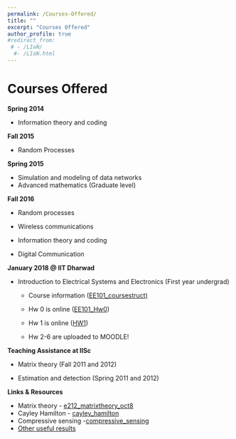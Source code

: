 ```yaml
---
permalink: /Courses-Offered/
title: ""
excerpt: "Courses Offered"
author_profile: true
#redirect_from: 
 # - /LIaN/
  #- /LIaN.html
---
```


# Courses Offered




**Spring 2014**

- Information theory and coding

**Fall 2015**

- Random Processes

**Spring 2015**

- Simulation and modeling of data networks 
- Advanced mathematics (Graduate level)

**Fall 2016**

- Random processes

- Wireless communications 

- Information theory and coding 

- Digital Communication

  

**January 2018 @ IIT Dharwad**

  - Introduction to Electrical Systems and Electronics (First year undergrad)
    
    - Course information ([EE101_coursestruct)](/academicpages.github.io/files/ee101_coursestruct.pdf)
    
    - Hw 0 is online ([EE101_Hw0](/academicpages.github.io/files/ee101_hw01.pdf))
    
    - Hw 1 is online ([HW1](/academicpages.github.io/files/hw1.pdf))
    
    - Hw 2-6 are uploaded to MOODLE!
    

**Teaching Assistance at IISc**

- Matrix theory (Fall 2011 and 2012)

- Estimation and detection (Spring 2011 and 2012)     

  

**Links & Resources**

- Matrix theory - [e212_matrixtheory_oct8](/academicpages.github.io/files/e212_matrixtheory_oct8.pdf)
- Cayley Hamilton  - [cayley_hamilton](/academicpages.github.io/files/cayley_hamilton.pdf)
- Compressive sensing -[compressive_sensing](/academicpages.github.io/files/compressive_sensing.pdf)
- [Other useful results](/academicpages.github.io/files/useful_results.pdf) 
